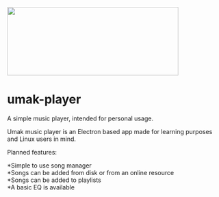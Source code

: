 <img align="center" width="400" height="160,376" src="https://user-images.githubusercontent.com/34600369/40011289-3d958f58-579f-11e8-9e5e-62e9729ff3ed.png">


# umak-player
A simple music player, intended for personal usage.

Umak music player is an Electron based app made for learning purposes and Linux users in mind.

Planned features:

*Simple to use song manager<br>
*Songs can be added from disk or from an online resource<br>
*Songs can be added to playlists<br>
*A basic EQ is available
